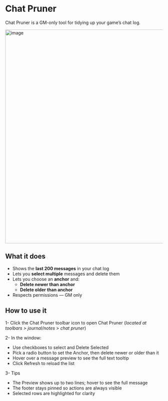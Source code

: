 # Chat Pruner

Chat Pruner is a GM-only tool for tidying up your game’s chat log.

<img width="847" height="685" alt="image" src="https://github.com/user-attachments/assets/c966145c-b152-48a3-b2ea-81e1edc9892b" />


## What it does

- Shows the **last 200 messages** in your chat log  
- Lets you **select multiple** messages and delete them  
- Lets you choose an **anchor** and:
  - **Delete newer than anchor**
  - **Delete older than anchor**
- Respects permissions — GM only

## How to use it

1- Click the Chat Pruner toolbar icon to open Chat Pruner (_located at toolbars > journal/notes > chat pruner_)

2- In the window:
- Use checkboxes to select and Delete Selected
- Pick a radio button to set the Anchor, then delete newer or older than it
- Hover over a message preview to see the full text tooltip
- Click Refresh to reload the list

3- Tips
- The Preview shows up to two lines; hover to see the full message
- The footer stays pinned so actions are always visible
- Selected rows are highlighted for clarity

